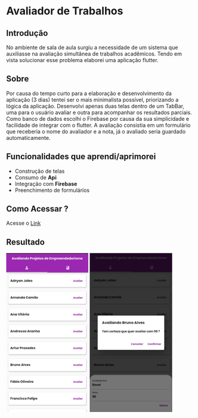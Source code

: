 # Avaliador de Trabalhos
## Introdução
No ambiente de sala de aula surgiu a necessidade de um sistema que auxiliasse na avaliação simultânea de trabalhos acadêmicos.
Tendo em vista solucionar esse problema elaborei uma aplicação flutter.

## Sobre
Por causa do tempo curto para a elaboração e desenvolvimento da aplicação (3 dias) tentei ser o mais minimalista possível, priorizando a lógica da aplicação.
Desenvolvi apenas duas telas dentro de um TabBar, uma para o usuário avaliar e outra para acompanhar os resultados parciais. Como banco de dados escolhi o Firebase por causa da sua simplicidade e facilidade de integrar com o flutter.
A avaliação consistia em um formulário que receberia o nome do avaliador e a nota, já o avaliado seria guardado automaticamente.

## Funcionalidades que aprendi/aprimorei
<ul>
    <li>Construção de telas</li>
    <li>Consumo de <b>Api</b></li>
    <li>Integração com <b>Firebase</b></li>
    <li>Preenchimento de formulários</li>
</ul>

## Como Acessar ?
Acesse o <a href="https://avaliador-de-trabalhos.netlify.app/#/">Link</a>


## Resultado
<img src="https://github.com/ravelsoares/avaliacao_de_projetos/blob/main/Screenshot_20220526-172525_Chrome.jpg" alt="Foto da tela de trabalhos" height="425">
<img src="https://github.com/ravelsoares/avaliacao_de_projetos/blob/main/Screenshot_20220526-172550_Chrome.jpg" alt="Foto do formulário de avaliação" height="425"> 
